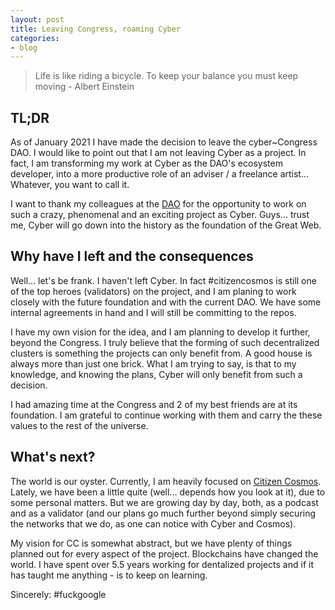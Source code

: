 ```yaml
---
layout: post
title: Leaving Congress, roaming Cyber
categories:
- blog
---
```


> Life is like riding a bicycle. To keep your balance you must keep moving - Albert Einstein

## TL;DR
As of January 2021 I have made the decision to leave the cyber\~Congress DAO. I would like to point out that I am not leaving Cyber as a project. In fact, I am transforming my work at Cyber as the DAO's ecosystem developer, into a more productive role of an adviser / a freelance artist... Whatever, you want to call it.

I want to thank my colleagues at the [DAO](https://github.com/cybercongress/congress) for the opportunity to work on such a crazy, phenomenal and an exciting project as Cyber. Guys... trust me, Cyber will go down into the history as the foundation of the Great Web.

## Why have I left and the consequences
Well... let's be frank. I haven't left Cyber. In fact #citizencosmos is still one of the top heroes (validators) on the project, and I am planing to work closely with the future foundation and with the current DAO. We have some internal agreements in hand and I will still be committing to the repos.

I have my own vision for the idea, and I am planning to develop it further, beyond the Congress. I truly believe that the forming of such decentralized clusters is something the projects can only benefit from. A good house is always more than just one brick. What I am trying to say, is that to my knowledge, and knowing the plans, Cyber will only benefit from such a decision.

I had amazing time at the Congress and 2 of my best friends are at its foundation. I am grateful to continue working with them and carry the these values to the rest of the universe.

## What's next?
The world is our oyster. Currently, I am heavily focused on [Citizen Cosmos](https://www.citizencosmos.space/). Lately, we have been a little quite (well... depends how you look at it), due to some personal matters. But we are growing day by day, both, as a podcast and as a validator (and our plans go much further beyond simply securing the networks that we do, as one can notice with Cyber and Cosmos).

My vision for CC is somewhat abstract, but we have plenty of things planned out for every aspect of the project. Blockchains have changed the world. I have spent over 5.5 years working for dentalized projects and if it has taught me anything - is to keep on learning.

Sincerely: #fuckgoogle
